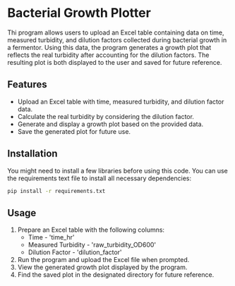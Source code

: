 # Bacterial Growth Plotter

Thi program allows users to upload an Excel table containing data on time, measured turbidity, and dilution factors collected during bacterial growth in a fermentor. Using this data, the program generates a growth plot that reflects the real turbidity after accounting for the dilution factors. The resulting plot is both displayed to the user and saved for future reference.

## Features
- Upload an Excel table with time, measured turbidity, and dilution factor data.
- Calculate the real turbidity by considering the dilution factor.
- Generate and display a growth plot based on the provided data.
- Save the generated plot for future use.

## Installation
You might need to install a few libraries before using this code. You can use the requirements text file to install all necessary dependencies:

```bash
pip install -r requirements.txt
```

## Usage
1. Prepare an Excel table with the following columns:
   - Time - 'time_hr'
   - Measured Turbidity - 'raw_turbidity_OD600'
   - Dilution Factor - 'dilution_factor'
2. Run the program and upload the Excel file when prompted.
3. View the generated growth plot displayed by the program.
4. Find the saved plot in the designated directory for future reference.
